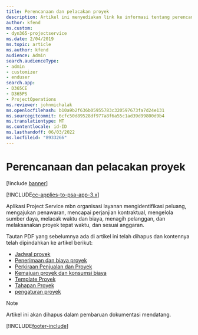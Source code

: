 ```yaml
---
title: Perencanaan dan pelacakan proyek
description: Artikel ini menyediakan link ke informasi tentang perencanaan dan pelacakan di Project Service Automation.
author: kfend
ms.custom:
- dyn365-projectservice
ms.date: 2/04/2019
ms.topic: article
ms.author: kfend
audience: Admin
search.audienceType:
- admin
- customizer
- enduser
search.app:
- D365CE
- D365PS
- ProjectOperations
ms.reviewer: johnmichalak
ms.openlocfilehash: b10a9b2f636b05955783c320597673fa7d24e131
ms.sourcegitcommit: 6cfc50d89528df977a8f6a55c1ad39d99800d9b4
ms.translationtype: MT
ms.contentlocale: id-ID
ms.lasthandoff: 06/03/2022
ms.locfileid: "8933266"
---
```

# <a name="project-planning-and-tracking"></a>Perencanaan dan pelacakan proyek

[!include [banner](../../includes/psa-now-project-operations.md)]

[!INCLUDE[cc-applies-to-psa-app-3.x](../../includes/cc-applies-to-psa-app-3x.md)]

Aplikasi Project Service mbn organisasi layanan mengidentifikasi peluang, mengajukan penawaran, mencapai perjanjian kontraktual, mengelola sumber daya, melacak waktu dan biaya, menagih pelanggan, dan melaksanakan proyek tepat waktu, dan sesuai anggaran. 

Tautan PDF yang sebelumnya ada di artikel ini telah dihapus dan kontennya telah dipindahkan ke artikel berikut:

- [Jadwal proyek](../project-creating.md)
- [Penerimaan dan biaya proyek](../project-estimating.md)
- [Perkiraan Penjualan dan Proyek](../project-leveraging.md)
- [Kemajuan proyek dan konsumsi biaya](../project-tracking.md)
- [Template Proyek](../project-templates.md)
- [Tahapan Proyek](../project-stages.md)
- [pengaturan proyek](../project-settings.md)

> [!NOTE]
> Artikel ini akan dihapus dalam pembaruan dokumentasi mendatang. 


[!INCLUDE[footer-include](../../includes/footer-banner.md)]
